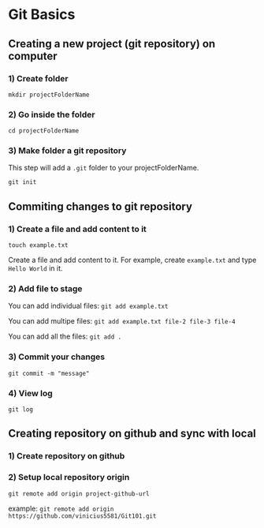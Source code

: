 # Git Basics

## Creating a new project (git repository) on computer

### 1) Create folder
`mkdir projectFolderName`

### 2) Go inside the folder
`cd projectFolderName`

### 3) Make folder a git repository

This step will add a `.git` folder to your projectFolderName.

`git init`



## Commiting changes to git repository

### 1) Create a file and add content to it

`touch example.txt`

Create a file and add content to it. For example, create `example.txt` and type `Hello World` in it.

### 2) Add file to stage

You can add individual files:
`git add example.txt` 

You can add multipe files:
`git add example.txt file-2 file-3 file-4` 

You can add all the files:
`git add .`

### 3) Commit your changes

`git commit -m "message"`


### 4) View log

`git log`


## Creating repository on github and sync with local

### 1) Create repository on github

### 2) Setup local repository origin

`git remote add origin project-github-url`

example:
`git remote add origin https://github.com/vinicius5581/Git101.git`

